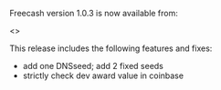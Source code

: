 Freecash version 1.0.3 is now available from:

  <>

This release includes the following features and fixes:
 - add one DNSseed; add 2 fixed seeds
 - strictly check dev award value in coinbase
